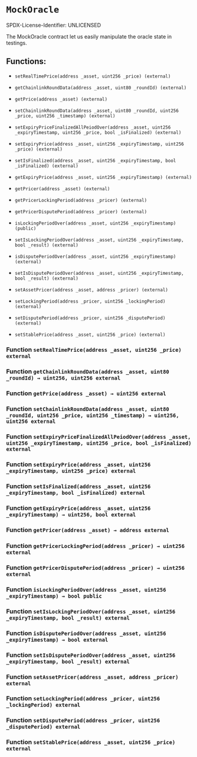 # `MockOracle`

SPDX-License-Identifier: UNLICENSED

The MockOracle contract let us easily manipulate the oracle state in testings.

## Functions:

- `setRealTimePrice(address _asset, uint256 _price) (external)`

- `getChainlinkRoundData(address _asset, uint80 _roundId) (external)`

- `getPrice(address _asset) (external)`

- `setChainlinkRoundData(address _asset, uint80 _roundId, uint256 _price, uint256 _timestamp) (external)`

- `setExpiryPriceFinalizedAllPeiodOver(address _asset, uint256 _expiryTimestamp, uint256 _price, bool _isFinalized) (external)`

- `setExpiryPrice(address _asset, uint256 _expiryTimestamp, uint256 _price) (external)`

- `setIsFinalized(address _asset, uint256 _expiryTimestamp, bool _isFinalized) (external)`

- `getExpiryPrice(address _asset, uint256 _expiryTimestamp) (external)`

- `getPricer(address _asset) (external)`

- `getPricerLockingPeriod(address _pricer) (external)`

- `getPricerDisputePeriod(address _pricer) (external)`

- `isLockingPeriodOver(address _asset, uint256 _expiryTimestamp) (public)`

- `setIsLockingPeriodOver(address _asset, uint256 _expiryTimestamp, bool _result) (external)`

- `isDisputePeriodOver(address _asset, uint256 _expiryTimestamp) (external)`

- `setIsDisputePeriodOver(address _asset, uint256 _expiryTimestamp, bool _result) (external)`

- `setAssetPricer(address _asset, address _pricer) (external)`

- `setLockingPeriod(address _pricer, uint256 _lockingPeriod) (external)`

- `setDisputePeriod(address _pricer, uint256 _disputePeriod) (external)`

- `setStablePrice(address _asset, uint256 _price) (external)`

### Function `setRealTimePrice(address _asset, uint256 _price) external`

### Function `getChainlinkRoundData(address _asset, uint80 _roundId) → uint256, uint256 external`

### Function `getPrice(address _asset) → uint256 external`

### Function `setChainlinkRoundData(address _asset, uint80 _roundId, uint256 _price, uint256 _timestamp) → uint256, uint256 external`

### Function `setExpiryPriceFinalizedAllPeiodOver(address _asset, uint256 _expiryTimestamp, uint256 _price, bool _isFinalized) external`

### Function `setExpiryPrice(address _asset, uint256 _expiryTimestamp, uint256 _price) external`

### Function `setIsFinalized(address _asset, uint256 _expiryTimestamp, bool _isFinalized) external`

### Function `getExpiryPrice(address _asset, uint256 _expiryTimestamp) → uint256, bool external`

### Function `getPricer(address _asset) → address external`

### Function `getPricerLockingPeriod(address _pricer) → uint256 external`

### Function `getPricerDisputePeriod(address _pricer) → uint256 external`

### Function `isLockingPeriodOver(address _asset, uint256 _expiryTimestamp) → bool public`

### Function `setIsLockingPeriodOver(address _asset, uint256 _expiryTimestamp, bool _result) external`

### Function `isDisputePeriodOver(address _asset, uint256 _expiryTimestamp) → bool external`

### Function `setIsDisputePeriodOver(address _asset, uint256 _expiryTimestamp, bool _result) external`

### Function `setAssetPricer(address _asset, address _pricer) external`

### Function `setLockingPeriod(address _pricer, uint256 _lockingPeriod) external`

### Function `setDisputePeriod(address _pricer, uint256 _disputePeriod) external`

### Function `setStablePrice(address _asset, uint256 _price) external`
